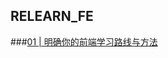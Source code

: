 ## RELEARN_FE 
###[01 | 明确你的前端学习路线与方法](https://www.evernote.com/l/APr3TjC75u1Gg4l39baVKl7_RvSMj7FcdcQ)
